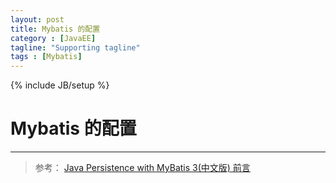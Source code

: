 ```yaml
---
layout: post
title: Mybatis 的配置
category : [JavaEE]
tagline: "Supporting tagline"
tags : [Mybatis]
---
```

{% include JB/setup %}
# Mybatis 的配置
---

> 参考： [Java Persistence with MyBatis 3(中文版) 前言](http://blog.csdn.net/luanlouis/article/details/35569201) 


<!--break-->

